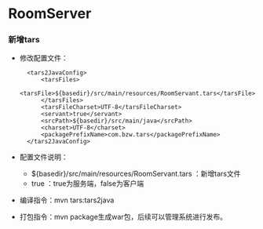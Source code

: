 # RoomServer

### 新增tars
- 修改配置文件：

        <tars2JavaConfig>
            <tarsFiles>
                <tarsFile>${basedir}/src/main/resources/RoomServant.tars</tarsFile>
            </tarsFiles>
            <tarsFileCharset>UTF-8</tarsFileCharset>
            <servant>true</servant>
            <srcPath>${basedir}/src/main/java</srcPath>
            <charset>UTF-8</charset>
            <packagePrefixName>com.bzw.tars</packagePrefixName>
        </tars2JavaConfig>
        
- 配置文件说明：
    - <tarsFile>${basedir}/src/main/resources/RoomServant.tars</tarsFile> ：新增tars文件
    - <servant>true</servant> ：true为服务端，false为客户端
- 编译指令：mvn tars:tars2java
- 打包指令：mvn package生成war包，后续可以管理系统进行发布。
